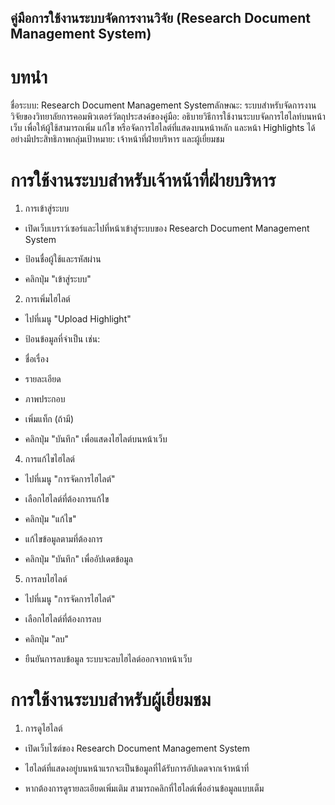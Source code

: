 ## คู่มือการใช้งานระบบจัดการงานวิจัย (Research Document Management System)

# บทนำ

ชื่อระบบ: Research Document Management Systemลักษณะ: ระบบสำหรับจัดการงานวิจัยของวิทยาลัยการคอมพิวเตอร์วัตถุประสงค์ของคู่มือ: อธิบายวิธีการใช้งานระบบจัดการไฮไลท์บนหน้าเว็บ เพื่อให้ผู้ใช้สามารถเพิ่ม แก้ไข หรือจัดการไฮไลต์ที่แสดงบนหน้าหลัก และหน้า Highlights ได้อย่างมีประสิทธิภาพกลุ่มเป้าหมาย: เจ้าหน้าที่ฝ่ายบริหาร และผู้เยี่ยมชม

# การใช้งานระบบสำหรับเจ้าหน้าที่ฝ่ายบริหาร

1. การเข้าสู่ระบบ

- เปิดเว็บเบราว์เซอร์และไปที่หน้าเข้าสู่ระบบของ Research Document Management System

- ป้อนชื่อผู้ใช้และรหัสผ่าน

- คลิกปุ่ม "เข้าสู่ระบบ"


2. การเพิ่มไฮไลต์

- ไปที่เมนู "Upload Highlight"

- ป้อนข้อมูลที่จำเป็น เช่น:

- ชื่อเรื่อง

- รายละเอียด

- ภาพประกอบ 

- เพิ่มแท็ก (ถ้ามี)

- คลิกปุ่ม "บันทึก" เพื่อแสดงไฮไลต์บนหน้าเว็บ

4. การแก้ไขไฮไลต์

- ไปที่เมนู "การจัดการไฮไลต์"

- เลือกไฮไลต์ที่ต้องการแก้ไข

- คลิกปุ่ม "แก้ไข"

- แก้ไขข้อมูลตามที่ต้องการ

- คลิกปุ่ม "บันทึก" เพื่ออัปเดตข้อมูล

5. การลบไฮไลต์

- ไปที่เมนู "การจัดการไฮไลต์"

- เลือกไฮไลต์ที่ต้องการลบ

- คลิกปุ่ม "ลบ"

- ยืนยันการลบข้อมูล ระบบจะลบไฮไลต์ออกจากหน้าเว็บ

# การใช้งานระบบสำหรับผู้เยี่ยมชม

1. การดูไฮไลต์

- เปิดเว็บไซต์ของ Research Document Management System

- ไฮไลต์ที่แสดงอยู่บนหน้าแรกจะเป็นข้อมูลที่ได้รับการอัปเดตจากเจ้าหน้าที่

- หากต้องการดูรายละเอียดเพิ่มเติม สามารถคลิกที่ไฮไลต์เพื่ออ่านข้อมูลแบบเต็ม
